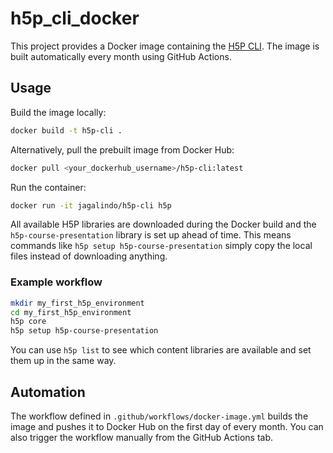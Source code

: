 # h5p_cli_docker

This project provides a Docker image containing the [H5P CLI](https://github.com/h5p/h5p-cli). The image is built automatically every month using GitHub Actions.

## Usage

Build the image locally:

```bash
docker build -t h5p-cli .
```

Alternatively, pull the prebuilt image from Docker Hub:

```bash
docker pull <your_dockerhub_username>/h5p-cli:latest
```

Run the container:

```bash
docker run -it jagalindo/h5p-cli h5p
```

All available H5P libraries are downloaded during the Docker build and the
`h5p-course-presentation` library is set up ahead of time. This means commands
like `h5p setup h5p-course-presentation` simply copy the local files instead of
downloading anything.


### Example workflow

```bash
mkdir my_first_h5p_environment
cd my_first_h5p_environment
h5p core
h5p setup h5p-course-presentation
```

You can use `h5p list` to see which content libraries are available and set them
up in the same way.

## Automation
The workflow defined in `.github/workflows/docker-image.yml` builds the image and pushes it to Docker Hub on the first day of every month. You can also trigger the workflow manually from the GitHub Actions tab.

